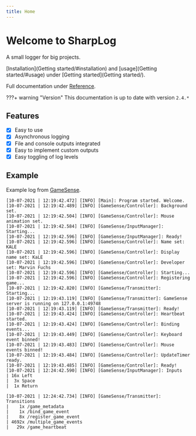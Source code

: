 ```yaml
---
title: Home
---
```


# Welcome to SharpLog
A small logger for big projects.

[Installation](Getting started/#installation) and [usage](Getting started/#usage) under [Getting started](Getting started/).

Full documentation under [Reference](/Reference/Logger/).

???+ warning "Version"
    This documentation is up to date with version `2.4.*`

## Features
- [x] Easy to use
- [x] Asynchronous logging
- [x] File and console outputs integrated
- [x] Easy to implement custom outputs
- [x] Easy toggling of log levels

## Example
Example log from [GameSense](https://github.com/habetuz/GameSense).
```
[10-07-2021 | 12:19:42.472] [INFO] [Main]: Program started. Welcome.
[10-07-2021 | 12:19:42.489] [INFO] [GameSense/Controller]: Background set.
[10-07-2021 | 12:19:42.504] [INFO] [GameSense/Controller]: Mouse animation set.
[10-07-2021 | 12:19:42.584] [INFO] [GameSense/InputManager]: Starting...
[10-07-2021 | 12:19:42.596] [INFO] [GameSense/InputManager]: Ready!
[10-07-2021 | 12:19:42.596] [INFO] [GameSense/Controller]: Name set: KALE
[10-07-2021 | 12:19:42.596] [INFO] [GameSense/Controller]: Display name set: KaLE
[10-07-2021 | 12:19:42.596] [INFO] [GameSense/Controller]: Developer set: Marvin Fuchs
[10-07-2021 | 12:19:42.596] [INFO] [GameSense/Controller]: Starting...
[10-07-2021 | 12:19:42.596] [INFO] [GameSense/Controller]: Registering game...
[10-07-2021 | 12:19:42.820] [INFO] [GameSense/Transmitter]: Starting...
[10-07-2021 | 12:19:43.119] [INFO] [GameSense/Transmitter]: GameSense server is running on 127.0.0.1:49748
[10-07-2021 | 12:19:43.119] [INFO] [GameSense/Transmitter]: Ready!
[10-07-2021 | 12:19:43.424] [INFO] [GameSense/Controller]: Heartbeat started.
[10-07-2021 | 12:19:43.424] [INFO] [GameSense/Controller]: Binding events...
[10-07-2021 | 12:19:43.449] [INFO] [GameSense/Controller]: Keyboard event binned!
[10-07-2021 | 12:19:43.483] [INFO] [GameSense/Controller]: Mouse events binned!
[10-07-2021 | 12:19:43.484] [INFO] [GameSense/Controller]: UpdateTimer ready.
[10-07-2021 | 12:19:43.485] [INFO] [GameSense/Controller]: Ready!
[10-07-2021 | 12:24:42.590] [INFO] [GameSense/InputManager]: Inputs
| 16x Left
|  3x Space
|  1x Return

[10-07-2021 | 12:24:42.734] [INFO] [GameSense/Transmitter]: Transitions
|    1x /game_metadata
|    1x /bind_game_event
|    8x /register_game_event
| 4692x /multiple_game_events
|   29x /game_heartbeat
```